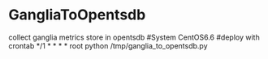 # GangliaToOpentsdb
collect ganglia metrics store in opentsdb
#System
CentOS6.6
#deploy with crontab
*/1 * * * * root python /tmp/ganglia_to_opentsdb.py
